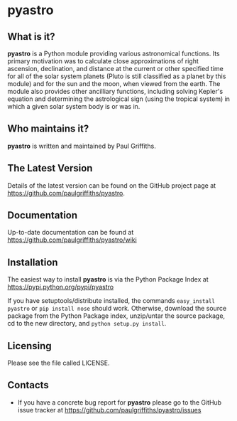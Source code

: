 pyastro
=======

What is it?
-----------
**pyastro** is a Python module providing various astronomical functions. Its
primary motivation was to calculate close approximations of right ascension,
declination, and distance at the current or other specified time for all of
the solar system planets (Pluto is still classified as a planet by this
module) and for the sun and the moon, when viewed from the earth. The module
also provides other ancilliary functions, including solving Kepler's
equation and determining the astrological sign (using the tropical system)
in which a given solar system body is or was in.

Who maintains it?
-----------------
**pyastro** is written and maintained by Paul Griffiths.

The Latest Version
------------------
Details of the latest version can be found on the GitHub project page at
<https://github.com/paulgriffiths/pyastro>.

Documentation
-------------
Up-to-date documentation can be found at
<https://github.com/paulgriffiths/pyastro/wiki>

Installation
------------
The easiest way to install **pyastro** is via the Python Package Index at
<https://pypi.python.org/pypi/pyastro>

If you have setuptools/distribute installed, the commands `easy_install pyastro`
or `pip install nose` should work. Otherwise, download the source package from
the Python Package index, unzip/untar the source package, cd to the new
directory, and `python setup.py install`.

Licensing
---------
Please see the file called LICENSE.

Contacts
--------
* If you have a concrete bug report for **pyastro** please go to the GitHub
issue tracker at <https://github.com/paulgriffiths/pyastro/issues>
